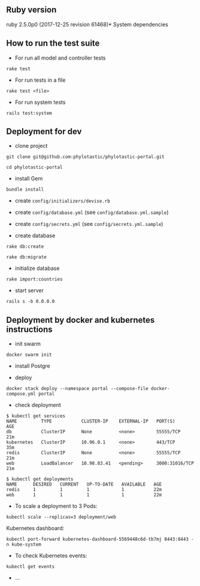 ## Ruby version
ruby 2.5.0p0 (2017-12-25 revision 61468)* System dependencies

## How to run the test suite

* For run all model and controller tests

```
rake test
``` 

* For run tests in a file

```
rake test <file>
```

* For run system tests

```
rails test:system
```

## Deployment for dev

* clone project

```
git clone git@github.com:phylotastic/phylotastic-portal.git
```

```
cd phylotastic-portal
```

* install Gem

```
bundle install
```

* create `config/initializers/devise.rb`

* create `config/database.yml` (see `config/database.yml.sample`)

* create `config/secrets.yml` (see `config/secrets.yml.sample`)

* create database

```
rake db:create
```

```
rake db:migrate
```

* initialize database

```
rake import:countries
```

* start server

```
rails s -b 0.0.0.0
```

## Deployment by docker and kubernetes instructions

* init swarm

```
docker swarm init
```

* install Postgre

* deploy
```
docker stack deploy --namespace portal --compose-file docker-compose.yml portal
```

* check deployment

```
$ kubectl get services
NAME         TYPE           CLUSTER-IP    EXTERNAL-IP   PORT(S)          AGE
db           ClusterIP      None          <none>        55555/TCP        21m
kubernetes   ClusterIP      10.96.0.1     <none>        443/TCP          35m
redis        ClusterIP      None          <none>        55555/TCP        21m
web          LoadBalancer   10.98.83.41   <pending>     3000:31016/TCP   21m

$ kubectl get deployments
NAME      DESIRED   CURRENT   UP-TO-DATE   AVAILABLE   AGE
redis     1         1         1            1           22m
web       1         1         1            1           22m
```

* To scale a deployment to 3 Pods:

```
kubectl scale --replicas=3 deployment/web
```

Kubernetes dashboard:

```
kubectl port-forward kubernetes-dashboard-5569448c6d-tb7mj 8443:8443 -n kube-system
```

* To check Kubernetes events:

```
kubectl get events
```

* ...

